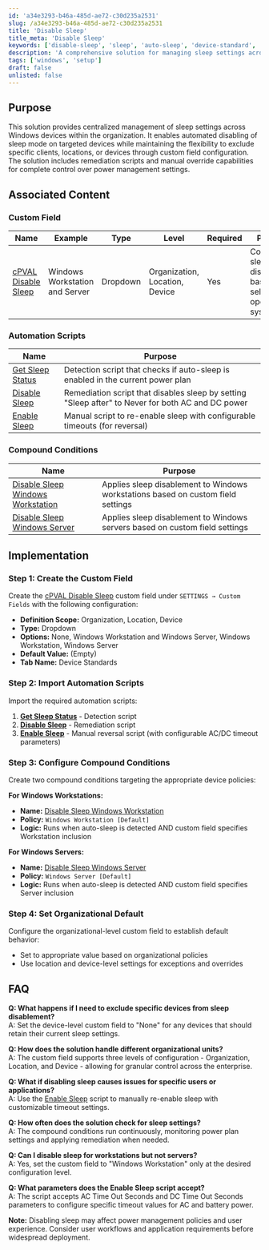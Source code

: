 ```yaml
---
id: 'a34e3293-b46a-485d-ae72-c30d235a2531'
slug: /a34e3293-b46a-485d-ae72-c30d235a2531
title: 'Disable Sleep'
title_meta: 'Disable Sleep'
keywords: ['disable-sleep', 'sleep', 'auto-sleep', 'device-standard', 'power-management']
description: 'A comprehensive solution for managing sleep settings across Windows devices with granular control through custom fields and automated enforcement.'
tags: ['windows', 'setup']
draft: false
unlisted: false
---
```


## Purpose

This solution provides centralized management of sleep settings across Windows devices within the organization. It enables automated disabling of sleep mode on targeted devices while maintaining the flexibility to exclude specific clients, locations, or devices through custom field configuration. The solution includes remediation scripts and manual override capabilities for complete control over power management settings.

## Associated Content

### Custom Field

| Name | Example | Type | Level | Required | Purpose |
|------|---------|------|-------|----------|---------|
| [cPVAL Disable Sleep](/docs/b0c22386-feb6-427c-b1fd-e29a9c4863a3) | Windows Workstation and Server | Dropdown | Organization, Location, Device | Yes | Controls sleep disablement based on selected operating system |

### Automation Scripts

| Name | Purpose |
|------|---------|
| [Get Sleep Status](/docs/49127c19-f3b2-4006-9d48-ccd01290eafa) | Detection script that checks if auto-sleep is enabled in the current power plan |
| [Disable Sleep](/docs/21947d80-a91f-4b2a-9109-addee4e16b91) | Remediation script that disables sleep by setting "Sleep after" to Never for both AC and DC power |
| [Enable Sleep](/docs/aa641c2c-bac8-47a5-aee9-0891c5f5330c) | Manual script to re-enable sleep with configurable timeouts (for reversal) |

### Compound Conditions

| Name | Purpose |
|------|---------|
| [Disable Sleep Windows Workstation](/docs/01e513a0-0764-4d2d-ae60-871e42010526) | Applies sleep disablement to Windows workstations based on custom field settings |
| [Disable Sleep Windows Server](/docs/047f1fc9-f296-42c0-bad6-3498b9160609) | Applies sleep disablement to Windows servers based on custom field settings |

## Implementation

### Step 1: Create the Custom Field

Create the [cPVAL Disable Sleep](/docs/b0c22386-feb6-427c-b1fd-e29a9c4863a3) custom field under `SETTINGS → Custom Fields` with the following configuration:

- **Definition Scope:** Organization, Location, Device
- **Type:** Dropdown
- **Options:** None, Windows Workstation and Windows Server, Windows Workstation, Windows Server
- **Default Value:** (Empty)
- **Tab Name:** Device Standards

### Step 2: Import Automation Scripts

Import the required automation scripts:

1. **[Get Sleep Status](/docs/49127c19-f3b2-4006-9d48-ccd01290eafa)** - Detection script
2. **[Disable Sleep](/docs/21947d80-a91f-4b2a-9109-addee4e16b91)** - Remediation script  
3. **[Enable Sleep](/docs/aa641c2c-bac8-47a5-aee9-0891c5f5330c)** - Manual reversal script (with configurable AC/DC timeout parameters)

### Step 3: Configure Compound Conditions

Create two compound conditions targeting the appropriate device policies:

**For Windows Workstations:**

- **Name:** [Disable Sleep Windows Workstation](/docs/01e513a0-0764-4d2d-ae60-871e42010526)
- **Policy:** `Windows Workstation [Default]`
- **Logic:** Runs when auto-sleep is detected AND custom field specifies Workstation inclusion

**For Windows Servers:**

- **Name:** [Disable Sleep Windows Server](/docs/047f1fc9-f296-42c0-bad6-3498b9160609)
- **Policy:** `Windows Server [Default]`
- **Logic:** Runs when auto-sleep is detected AND custom field specifies Server inclusion

### Step 4: Set Organizational Default

Configure the organizational-level custom field to establish default behavior:

- Set to appropriate value based on organizational policies
- Use location and device-level settings for exceptions and overrides

## FAQ

**Q: What happens if I need to exclude specific devices from sleep disablement?**  
A: Set the device-level custom field to "None" for any devices that should retain their current sleep settings.

**Q: How does the solution handle different organizational units?**  
A: The custom field supports three levels of configuration - Organization, Location, and Device - allowing for granular control across the enterprise.

**Q: What if disabling sleep causes issues for specific users or applications?**  
A: Use the [Enable Sleep](/docs/aa641c2c-bac8-47a5-aee9-0891c5f5330c) script to manually re-enable sleep with customizable timeout settings.

**Q: How often does the solution check for sleep settings?**  
A: The compound conditions run continuously, monitoring power plan settings and applying remediation when needed.

**Q: Can I disable sleep for workstations but not servers?**  
A: Yes, set the custom field to "Windows Workstation" only at the desired configuration level.

**Q: What parameters does the Enable Sleep script accept?**  
A: The script accepts AC Time Out Seconds and DC Time Out Seconds parameters to configure specific timeout values for AC and battery power.

**Note:** Disabling sleep may affect power management policies and user experience. Consider user workflows and application requirements before widespread deployment.
